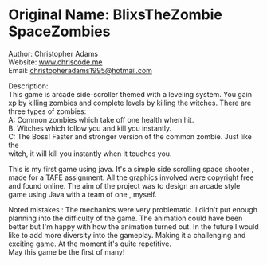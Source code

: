 Original Name: BlixsTheZombie
SpaceZombies
==============

 Author: Christopher Adams  
 Website: www.chriscode.me  
 Email: christopheradams1995@hotmail.com
 
 Description:  
 This game is arcade side-scroller themed with a leveling system. You gain xp by killing zombies
 and complete levels by killing the witches.
 There are three types of zombies:    
 A: Common zombies which take off one health when hit.  
 B: Witches which follow you and kill you instantly.  
 C: The Boss! Faster and stronger version of the common zombie. Just like the  
   witch, it will kill you instantly when it touches you.

 
This is my first game using java. It's a simple side scrolling space shooter , made for a TAFE assignment. All the   graphics involved were copyright free and found online. The aim of the project was to design an arcade style game using Java with a team of one , myself.
 
Noted mistakes : 
The mechanics were very problematic. I didn't put enough planning into the difficulty of the game. The animation could have been better but I'm happy with how the animation turned out. In the future I would like to add more diversity into the gameplay. Making it a challenging and exciting game. At the moment it's quite repetitive.  
May this game be the first of many!
